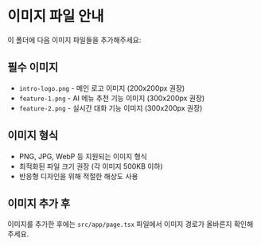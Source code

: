 # 이미지 파일 안내

이 폴더에 다음 이미지 파일들을 추가해주세요:

## 필수 이미지

- `intro-logo.png` - 메인 로고 이미지 (200x200px 권장)
- `feature-1.png` - AI 메뉴 추천 기능 이미지 (300x200px 권장)
- `feature-2.png` - 실시간 대화 기능 이미지 (300x200px 권장)

## 이미지 형식

- PNG, JPG, WebP 등 지원되는 이미지 형식
- 최적화된 파일 크기 권장 (각 이미지 500KB 이하)
- 반응형 디자인을 위해 적절한 해상도 사용

## 이미지 추가 후

이미지를 추가한 후에는 `src/app/page.tsx` 파일에서 이미지 경로가 올바른지 확인해주세요.
